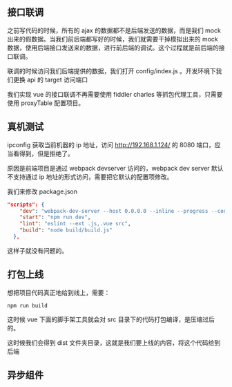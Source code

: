 ## 接口联调

之前写代码的时候，所有的 ajax 的数据都不是后端发送的数据，而是我们 mock 出来的假数据。当我们前后端都写好的时候，我们就需要干掉模拟出来的 mock 数据，使用后端接口发送来的数据，进行前后端的调试。这个过程就是前后端的接口联调。



联调的时候访问我们后端提供的数据，我们打开 config/index.js 。开发环境下我们更换 api 的 target 访问端口

我们实现 vue 的接口联调不再需要使用 fiddler charles 等抓包代理工具，只需要使用 proxyTable 配置项目。



## 真机测试

ipconfig 获取当前机器的 ip 地址，访问 http://192.168.1.124/ 的 8080 端口，应当看得到，但是拒绝了。

原因是前端项目是通过 webpack devserver 访问的，webpack dev server 默认不支持通过 ip 地址的形式访问，需要把它默认的配置项修改。

我们来修改 package.json

```json
"scripts": {
    "dev": "webpack-dev-server --host 0.0.0.0 --inline --progress --config build/webpack.dev.conf.js",
    "start": "npm run dev",
    "lint": "eslint --ext .js,.vue src",
    "build": "node build/build.js"
  },
```

这样子就没有问题的。



## 打包上线

想把项目代码真正地给到线上，需要：

```shell
npm run build
```

这时候 vue 下面的脚手架工具就会对 src 目录下的代码打包编译，是压缩过后的。

这时候我们会得到 dist 文件夹目录，这就是我们要上线的内容，将这个代码给到后端



## 异步组件